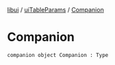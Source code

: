 [libui](../README.md) / [uiTableParams](README.md) / [Companion](-companion.md)

# Companion

`companion object Companion : Type`
